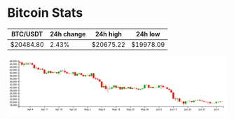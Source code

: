 # Bitcoin Stats

BTC/USDT|24h change|24h high|24h low|
|---|---|---|---|
|$20484.80|2.43%|$20675.22|$19978.09|

<img src="./chart.svg">
